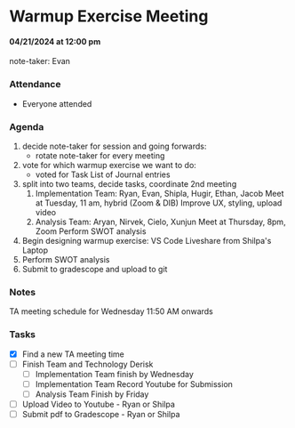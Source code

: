 # Warmup Exercise Meeting
#### 04/21/2024 at 12:00 pm 
note-taker: Evan
### Attendance
- Everyone attended

### Agenda
1. decide note-taker for session and going forwards:
   - rotate note-taker for every meeting
2. vote for which warmup exercise we want to do:
   - voted for Task List of Journal entries 
3. split into two teams, decide tasks, coordinate 2nd meeting
   1. Implementation Team: 
   Ryan, Evan, Shipla, Hugir, Ethan, Jacob
   Meet at Tuesday, 11 am, hybrid (Zoom & DIB)
   Improve UX, styling, upload video
   2. Analysis Team:
   Aryan, Nirvek, Cielo, Xunjun
   Meet at Thursday, 8pm, Zoom
   Perform SWOT analysis
4. Begin designing warmup exercise: VS Code Liveshare from Shilpa's Laptop
5. Perform SWOT analysis
6. Submit to gradescope and upload to git

### Notes
TA meeting schedule for Wednesday 11:50 AM onwards

### Tasks
- [x] Find a new TA meeting time
- [ ] Finish Team and Technology Derisk
  - [ ] Implementation Team finish by Wednesday
  - [ ] Implementation Team Record Youtube for Submission
  - [ ] Analysis Team Finish by Friday
- [ ] Upload Video to Youtube - Ryan or Shilpa
- [ ] Submit pdf to Gradescope - Ryan or Shilpa